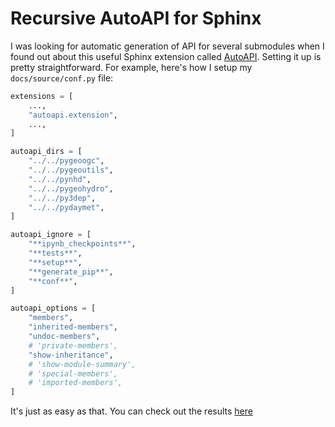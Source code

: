 # Recursive AutoAPI for Sphinx

I was looking for automatic generation of API for several submodules when I
found out about this useful Sphinx extension called
[AutoAPI](https://github.com/readthedocs/sphinx-autoapi). Setting it up is pretty
straightforward. For example, here's how I setup my `docs/source/conf.py` file:

```python
extensions = [
    ...,
    "autoapi.extension",
    ...,
]

autoapi_dirs = [
    "../../pygeoogc",
    "../../pygeoutils",
    "../../pynhd",
    "../../pygeohydro",
    "../../py3dep",
    "../../pydaymet",
]

autoapi_ignore = [
    "**ipynb_checkpoints**",
    "**tests**",
    "**setup**",
    "**generate_pip**",
    "**conf**",
]

autoapi_options = [
    "members",
    "inherited-members",
    "undoc-members",
    # 'private-members',
    "show-inheritance",
    # 'show-module-summary',
    # 'special-members',
    # 'imported-members',
]
```

It's just as easy as that. You can check out the results
[here](https://hyriver.readthedocs.io/en/latest/autoapi/index.html)

